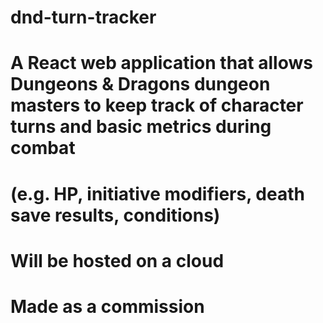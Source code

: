 # dnd-turn-tracker
# A React web application that allows Dungeons & Dragons dungeon masters to keep track of character turns and basic metrics during combat 
# (e.g. HP, initiative modifiers, death save results, conditions)

# Will be hosted on a cloud

# Made as a commission
